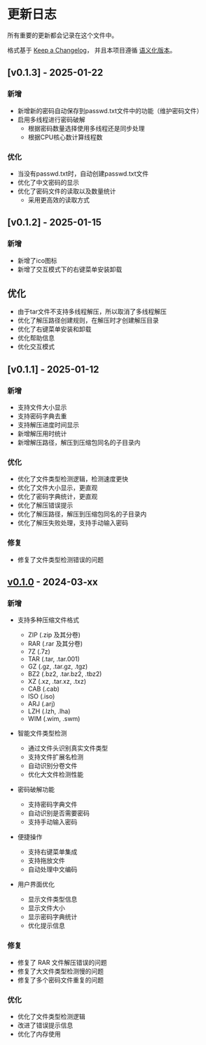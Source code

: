 # 更新日志

所有重要的更新都会记录在这个文件中。

格式基于 [Keep a Changelog](https://keepachangelog.com/zh-CN/1.0.0/)，
并且本项目遵循 [语义化版本](https://semver.org/lang/zh-CN/)。

## [v0.1.3] - 2025-01-22

### 新增
- 新增新的密码自动保存到passwd.txt文件中的功能（维护密码文件）
- 启用多线程进行密码破解
  - 根据密码数量选择使用多线程还是同步处理
  - 根据CPU核心数计算线程数

### 优化
- 当没有passwd.txt时，自动创建passwd.txt文件
- 优化了中文密码的显示
- 优化了密码文件的读取以及数量统计
  - 采用更高效的读取方式

## [v0.1.2] - 2025-01-15

### 新增
- 新增了ico图标
- 新增了交互模式下的右键菜单安装卸载

## 优化
- 由于tar文件不支持多线程解压，所以取消了多线程解压
- 优化了解压路径创建规则，在解压时才创建解压目录
- 优化了右键菜单安装和卸载
- 优化帮助信息
- 优化交互模式

## [v0.1.1] - 2025-01-12

### 新增
- 支持文件大小显示
- 支持密码字典去重
- 支持解压进度时间显示
- 新增解压用时统计
- 新增解压路径，解压到压缩包同名的子目录内

### 优化
- 优化了文件类型检测逻辑，检测速度更快
- 优化了文件大小显示，更直观
- 优化了密码字典统计，更直观
- 优化了解压错误提示
- 优化了解压路径，解压到压缩包同名的子目录内
- 优化了解压失败处理，支持手动输入密码

### 修复
- 修复了文件类型检测错误的问题





## [v0.1.0] - 2024-03-xx

### 新增
- 支持多种压缩文件格式
  - ZIP (.zip 及其分卷)
  - RAR (.rar 及其分卷)
  - 7Z (.7z)
  - TAR (.tar, .tar.001)
  - GZ (.gz, .tar.gz, .tgz)
  - BZ2 (.bz2, .tar.bz2, .tbz2)
  - XZ (.xz, .tar.xz, .txz)
  - CAB (.cab)
  - ISO (.iso)
  - ARJ (.arj)
  - LZH (.lzh, .lha)
  - WIM (.wim, .swm)

- 智能文件类型检测
  - 通过文件头识别真实文件类型
  - 支持文件扩展名检测
  - 自动识别分卷文件
  - 优化大文件检测性能

- 密码破解功能
  - 支持密码字典文件
  - 自动识别是否需要密码
  - 支持手动输入密码

- 便捷操作
  - 支持右键菜单集成
  - 支持拖放文件
  - 自动处理中文编码

- 用户界面优化
  - 显示文件类型信息
  - 显示文件大小
  - 显示密码字典统计
  - 优化提示信息

### 修复
- 修复了 RAR 文件解压错误的问题
- 修复了大文件类型检测慢的问题
- 修复了多个密码文件重复的问题

### 优化
- 优化了文件类型检测逻辑
- 改进了错误提示信息
- 优化了内存使用

[v0.1.0]: https://github.com/hillghost86/7zrpw/releases/tag/v0.1.0